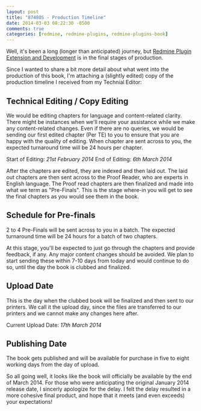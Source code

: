 ```yaml
---
layout: post
title: "8748OS - Production Timeline"
date: 2014-03-03 08:22:30 -0500
comments: true
categories: [redmine, redmine-plugins, redmine-plugins-book]
---
```


Well, it's been a long (longer than anticipated) journey, but [Redmine Plugin Extension and Development](http://www.packtpub.com/redmine-plugin-extension-and-development/book) is in the final stages of production.

Since I wanted to share a bit more detail about what went into the production of this book, I'm attaching a (slightly edited) copy of the production timeline I received from my Technial Editor:

## Technical Editing / Copy Editing

We would be editing chapters for language and content-related clarity. There might be instances when we'll require your assistance while we make any content-related changes. Even if there are no queries, we would be sending our first edited chapter (Per TE) to you to ensure that you are happy with the quality of editing. When chapter are sent across to you, the expected turnaround time will be 24 hours per chapter.

Start of Editing: *21st February 2014*
End of Editing: *6th March 2014*

After the chapters  are edited, they are indexed  and then laid out. The laid out chapters are then sent across to the Proof Reader, who are experts in English language. The Proof read chapters are then finalized and made into what we term as "Pre-Finals". This is the stage where-in you will get to see the final chapters as you would see them in the book.

## Schedule for Pre-finals

2 to 4 Pre-Finals will be sent across to you in a batch. The expected turnaround time will be 24 hours for a batch of two chapters.

At this stage, you'll be expected to just go through the chapters and provide feedback, if any. Any major content changes should be avoided. We plan to start sending these within 7-10 days from today and would continue to do so, until the day the book is clubbed and finalized.

## Upload Date

This is the day when the clubbed book will be finalized and then sent to our printers. We call it the upload day, since the files are transferred to our printers and we cannot make any changes here after.

Current Upload Date: *17th March 2014*

## Publishing Date

The book gets published and will be available for purchase in five to eight working days from the day of upload.

So all going well, it looks like the book will officially be available by the end of March 2014. For those who were anticipating the original January 2014 release date, I sincerly apologize for the delay. I felt the delay resulted in a more cohesive final product, and hope that it meets (and even exceeds) your expectations!